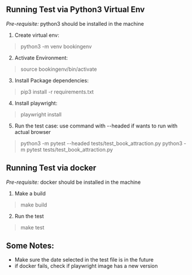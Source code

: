 ## Running Test via Python3 Virtual Env
*Pre-requisite:* python3 should be installed in the machine
1. Create virtual env: 
> python3 -m venv bookingenv
2. Activate Environment: 
> source bookingenv/bin/activate
3. Install Package dependencies: 
> pip3 install -r requirements.txt
4. Install playwright: 
> playwright install
5. Run the test case: use command with --headed if wants to run with actual browser
> python3 -m pytest --headed tests/test_book_attraction.py
> python3 -m pytest tests/test_book_attraction.py



## Running Test via docker
*Pre-requisite:* docker should be installed in the machine
1. Make a build
> make build
2. Run the test
> make test



## Some Notes:
* Make sure the date selected in the test file is in the future
* if docker fails, check if playwright image has a new version